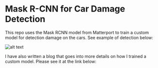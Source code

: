 # Mask R-CNN for Car Damage Detection

This repo uses the Mask RCNN model from Matterport to train a custom model for detection damage on the cars. See example of detection below:

![alt text](https://raw.githubusercontent.com/username/projectname/branch/path/to/img.png)

I have also written a blog that goes into more details on how I trained a custom model. Please see it at the link below:



